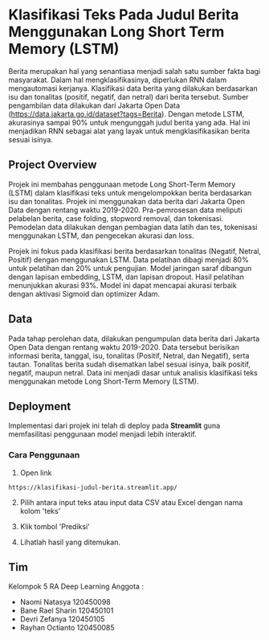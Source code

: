 # Klasifikasi Teks Pada Judul Berita Menggunakan Long Short Term Memory (LSTM)
Berita merupakan hal yang senantiasa menjadi salah satu sumber fakta bagi masyarakat. Dalam hal mengklasifikasinya, diperlukan RNN dalam mengautomasi kerjanya. Klasifikasi data berita yang dilakukan berdasarkan isu dan tonalitas (positif, negatif, dan netral) dari berita tersebut. Sumber pengambilan data dilakukan dari Jakarta Open Data (https://data.jakarta.go.id/dataset?tags=Berita). Dengan metode LSTM, akurasinya sampai 90% untuk mengunggah judul berita yang ada. Hal ini menjadikan RNN sebagai alat yang layak untuk mengklasifikasikan berita sesuai isinya.

## Project Overview
Projek ini membahas penggunaan metode Long Short-Term Memory (LSTM) dalam klasifikasi teks untuk mengelompokkan berita berdasarkan isu dan tonalitas. Projek ini menggunakan data berita dari Jakarta Open Data dengan rentang waktu 2019-2020. Pra-pemrosesan data meliputi pelabelan berita, case folding, stopword removal, dan tokenisasi. Pemodelan data dilakukan dengan pembagian data latih dan tes, tokenisasi menggunakan LSTM, dan pengecekan akurasi dan loss.

Projek ini fokus pada klasifikasi berita berdasarkan tonalitas (Negatif, Netral, Positif) dengan menggunakan LSTM. Data pelatihan dibagi menjadi 80% untuk pelatihan dan 20% untuk pengujian. Model jaringan saraf dibangun dengan lapisan embedding, LSTM, dan lapisan dropout. Hasil pelatihan menunjukkan akurasi 93%. Model ini dapat mencapai akurasi terbaik dengan aktivasi Sigmoid dan optimizer Adam.

## Data
Pada tahap perolehan data, dilakukan pengumpulan data berita dari Jakarta Open Data dengan rentang waktu 2019-2020. Data tersebut berisikan informasi berita, tanggal, isu, tonalitas (Positif, Netral, dan Negatif), serta tautan. Tonalitas berita sudah disematkan label sesuai isinya, baik positif, negatif, maupun netral. Data ini menjadi dasar untuk analisis klasifikasi teks menggunakan metode Long Short-Term Memory (LSTM).

## Deployment
Implementasi dari projek ini telah di deploy pada **Streamlit** guna memfasilitasi penggunaan model menjadi lebih interaktif.

### Cara Penggunaan
1. Open link
```
https://klasifikasi-judul-berita.streamlit.app/
```

2. Pilih antara input teks atau input data CSV atau Excel dengan nama kolom 'teks'

3. Klik tombol 'Prediksi'

4. Lihatlah hasil yang ditemukan.

## Tim
Kelompok 5 RA Deep Learning
Anggota :
- Naomi Natasya 120450098
- Bane Rael Sharin 120450101
- Devri Zefanya 120450105
- Rayhan Octianto 120450085

